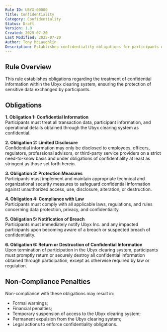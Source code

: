 ```yaml
---
Rule ID: UBYX-00000  
Title: Confidentiality  
Category: Confidentiality  
Status: Draft  
Version: 1.0  
Created: 2025-07-20  
Last Modified: 2025-07-20  
Author: Tony McLaughlin  
Description: Establishes confidentiality obligations for participants of the Ubyx stablecoin clearing system.  
---
```


## Rule Overview

This rule establishes obligations regarding the treatment of confidential information within the Ubyx clearing system, ensuring the protection of sensitive data exchanged by participants.

## Obligations

**1. Obligation 1: Confidential Information**  
Participants must treat all transaction data, participant information, and operational details obtained through the Ubyx clearing system as confidential.

**2. Obligation 2: Limited Disclosure**  
Confidential information may only be disclosed to employees, officers, regulators, professional advisors, or third-party service providers on a strict need-to-know basis and under obligations of confidentiality at least as stringent as those set forth herein.

**3. Obligation 3: Protection Measures**  
Participants must implement and maintain appropriate technical and organizational security measures to safeguard confidential information against unauthorized access, use, disclosure, alteration, or destruction.

**4. Obligation 4: Compliance with Law**  
Participants must comply with all applicable laws, regulations, and rules concerning data protection, privacy, and confidentiality.

**5. Obligation 5: Notification of Breach**  
Participants must immediately notify Ubyx Inc. and any impacted participants upon becoming aware of a breach or suspected breach of confidentiality.

**6. Obligation 6: Return or Destruction of Confidential Information**  
Upon termination of participation in the Ubyx clearing system, participants must promptly return or securely destroy all confidential information obtained through participation, except as otherwise required by law or regulation.

## Non-Compliance Penalties

Non-compliance with these obligations may result in:

- Formal warnings;
- Financial penalties;
- Temporary suspension of access to the Ubyx clearing system;
- Permanent expulsion from the Ubyx clearing system;
- Legal actions to enforce confidentiality obligations.
